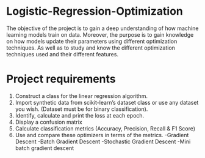 # Logistic-Regression-Optimization
The objective of the project is to gain a deep understanding of how machine learning models train on data. Moreover, the purpose is to gain knowledge on how models update their parameters using different optimization techniques. As well as to study and know the different optimization techniques used and their different features.

# Project requirements
1. Construct a class for the linear regression algorithm.
2. Import synthetic data from scikit-learn’s dataset class or use any dataset
you wish. (Dataset must be for binary classification).
3. Identify, calculate and print the loss at each epoch.
4. Display a confusion matrix
5. Calculate classification metrics (Accuracy, Precision, Recall & F1 Score)
6. Use and compare these optimizers in terms of the metrics.
  -Gradient Descent
  -Batch Gradient Descent
  -Stochastic Gradient Descent
  -Mini batch gradient descent
